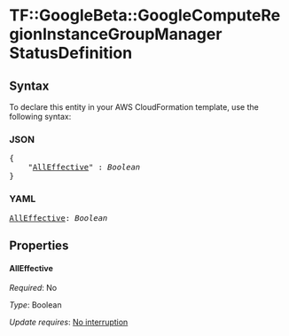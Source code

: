 # TF::GoogleBeta::GoogleComputeRegionInstanceGroupManager StatusDefinition

## Syntax

To declare this entity in your AWS CloudFormation template, use the following syntax:

### JSON

<pre>
{
    "<a href="#alleffective" title="AllEffective">AllEffective</a>" : <i>Boolean</i>
}
</pre>

### YAML

<pre>
<a href="#alleffective" title="AllEffective">AllEffective</a>: <i>Boolean</i>
</pre>

## Properties

#### AllEffective

_Required_: No

_Type_: Boolean

_Update requires_: [No interruption](https://docs.aws.amazon.com/AWSCloudFormation/latest/UserGuide/using-cfn-updating-stacks-update-behaviors.html#update-no-interrupt)

